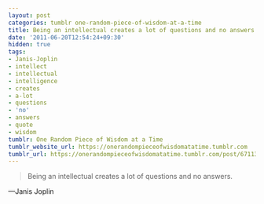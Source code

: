 ```yaml
---
layout: post
categories: tumblr one-random-piece-of-wisdom-at-a-time
title: Being an intellectual creates a lot of questions and no answers.
date: '2011-06-20T12:54:24+09:30'
hidden: true
tags:
- Janis-Joplin
- intellect
- intellectual
- intelligence
- creates
- a-lot
- questions
- 'no'
- answers
- quote
- wisdom
tumblr: One Random Piece of Wisdom at a Time
tumblr_website_url: https://onerandompieceofwisdomatatime.tumblr.com
tumblr_url: https://onerandompieceofwisdomatatime.tumblr.com/post/6711317953/being-an-intellectual-creates-a-lot-of-questions
---
```

> Being an intellectual creates a lot of questions and no answers.

—Janis Joplin
